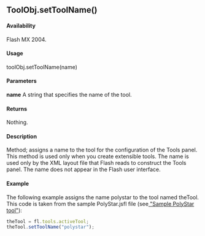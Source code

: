 ## ToolObj.setToolName()

#### Availability

Flash MX 2004.

#### Usage

toolObj.setToolName(name)

#### Parameters

**name** A string that specifies the name of the tool.

#### Returns

Nothing.

#### Description

Method; assigns a name to the tool for the configuration of the Tools panel. This method is used only when you create extensible tools. The name is used only by the XML layout file that Flash reads to construct the Tools panel. The name does not appear in the Flash user interface.

#### Example

The following example assigns the name polystar to the tool named theTool. This code is taken from the sample PolyStar.jsfl file (see[ "Sample PolyStar tool"](../Introduction/Sample_implementations.md#sample-polyStar-tool)):

```javascript
theTool = fl.tools.activeTool;
theTool.setToolName("polystar");

```
